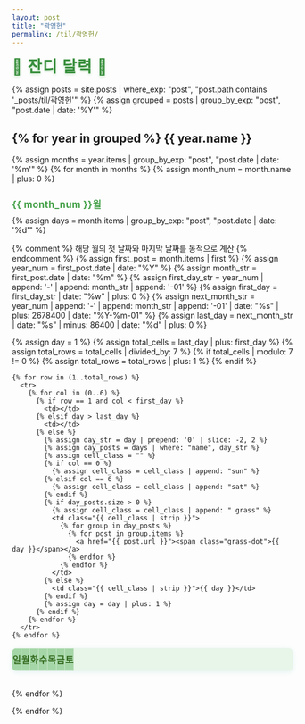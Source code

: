 ```yaml
---
layout: post
title: "곽영헌"
permalink: /til/곽영헌/
---
```


<style>
/* 잔디(Grass) 컨셉 스타일 */
.grass-calendar {
  width: 100%;
  table-layout: fixed; /* 열 비율 고정 */
  border-collapse: collapse;
  margin-bottom: 2em;
  background: #e8f5e9;
  border-radius: 8px;
  overflow: hidden;
  box-shadow: 0 2px 8px #b2dfdb55;
}
.grass-calendar th, .grass-calendar td {
  width: 14.285%; /* 100% / 7일 */
  height: 40px;
  text-align: center;
  vertical-align: middle;
  border: 1px solid #c8e6c9;
  font-size: 1em;
  padding: 0;
  box-sizing: border-box;
}
.grass-calendar th {
  background: #a5d6a7;
  color: #33691e;
  font-weight: bold;
}
.grass-calendar td {
  background: #f1f8e9;
  transition: background 0.2s;
}
.grass-calendar td.sat {
  background: #e3f2fd !important;
  color: #1976d2;
}
.grass-calendar td.sun {
  background: #ffebee !important;
  color: #d32f2f;
}
.grass-calendar a {
  color: inherit;
  text-decoration: none;
  display: block;
  width: 100%;
  height: 100%;
}
.grass-calendar a:hover {
  text-decoration: underline;
}
.grass-title {
  font-size: 2em;
  color: #388e3c;
  margin-bottom: 0.5em;
  font-weight: bold;
  letter-spacing: 0.05em;
  text-shadow: 0 2px 4px #c8e6c9;
}
.grass-month {
  font-size: 1.2em;
  color: #43a047;
  margin: 1.5em 0 0.5em 0;
  font-weight: bold;
  letter-spacing: 0.03em;
}
.grass-calendar .grass-dot {
  display: inline-block;
  width: 28px;
  height: 28px;
  line-height: 28px;
  background: #81c784;
  color: #fff;
  font-weight: bold;
  border-radius: 50%;
  text-align: center;
  vertical-align: middle;
  font-size: 1em;
  margin: 2px 0;
}
</style>

<div class="grass-title">🌱 잔디 달력 🌱</div>

{% assign posts = site.posts | where_exp: "post", "post.path contains '_posts/til/곽영헌'" %} 
{% assign grouped = posts | group_by_exp: "post", "post.date | date: '%Y'" %}

{% for year in grouped %}
{{ year.name }}
----------------
{% assign months = year.items | group_by_exp: "post", "post.date | date: '%m'" %}
{% for month in months %}
{% assign month_num = month.name | plus: 0 %}
<div class="grass-month">{{ month_num }}월</div>
{% assign days = month.items | group_by_exp: "post", "post.date | date: '%d'" %}

{% comment %}
해당 월의 첫 날짜와 마지막 날짜를 동적으로 계산
{% endcomment %}
{% assign first_post = month.items | first %}
{% assign year_num = first_post.date | date: "%Y" %}
{% assign month_str = first_post.date | date: "%m" %}
{% assign first_day_str = year_num | append: '-' | append: month_str | append: '-01' %}
{% assign first_day = first_day_str | date: "%w" | plus: 0 %}
{% assign next_month_str = year_num | append: '-' | append: month_str | append: '-01' | date: "%s" | plus: 2678400 | date: "%Y-%m-01" %}
{% assign last_day = next_month_str | date: "%s" | minus: 86400 | date: "%d" | plus: 0 %}

<table class="grass-calendar">
  <thead>
    <tr>
      <th>일</th>
      <th>월</th>
      <th>화</th>
      <th>수</th>
      <th>목</th>
      <th>금</th>
      <th>토</th>
    </tr>
  </thead>
  <tbody>
    {% assign day = 1 %}
    {% assign total_cells = last_day | plus: first_day %}
    {% assign total_rows = total_cells | divided_by: 7 %}
    {% if total_cells | modulo: 7 != 0 %}
      {% assign total_rows = total_rows | plus: 1 %}
    {% endif %}

    {% for row in (1..total_rows) %}
      <tr>
        {% for col in (0..6) %}
          {% if row == 1 and col < first_day %}
            <td></td>
          {% elsif day > last_day %}
            <td></td>
          {% else %}
            {% assign day_str = day | prepend: '0' | slice: -2, 2 %}
            {% assign day_posts = days | where: "name", day_str %}
            {% assign cell_class = "" %}
            {% if col == 0 %}
              {% assign cell_class = cell_class | append: "sun" %}
            {% elsif col == 6 %}
              {% assign cell_class = cell_class | append: "sat" %}
            {% endif %}
            {% if day_posts.size > 0 %}
              {% assign cell_class = cell_class | append: " grass" %}
              <td class="{{ cell_class | strip }}">
                {% for group in day_posts %}
                  {% for post in group.items %}
                    <a href="{{ post.url }}"><span class="grass-dot">{{ day }}</span></a>
                  {% endfor %}
                {% endfor %}
              </td>
            {% else %}
              <td class="{{ cell_class | strip }}">{{ day }}</td>
            {% endif %}
            {% assign day = day | plus: 1 %}
          {% endif %}
        {% endfor %}
      </tr>
    {% endfor %}
  </tbody>
</table>
{% endfor %}

{% endfor %}